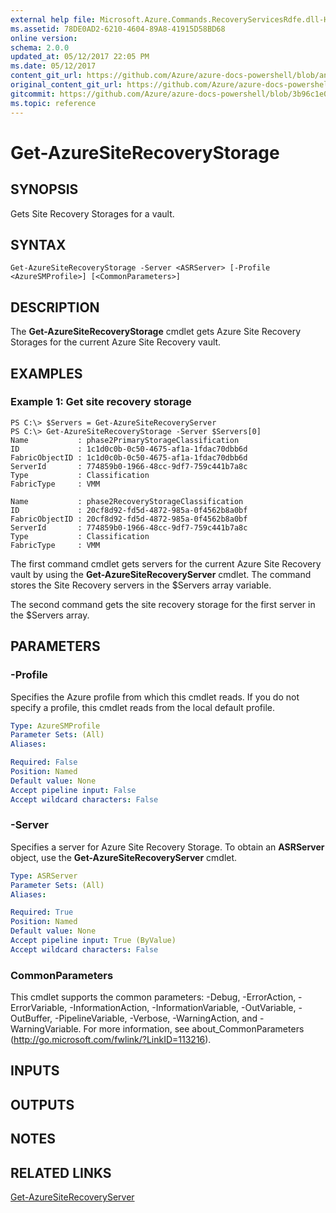 ```yaml
---
external help file: Microsoft.Azure.Commands.RecoveryServicesRdfe.dll-Help.xml
ms.assetid: 78DE0AD2-6210-4604-89A8-41915D58BD68
online version:
schema: 2.0.0
updated_at: 05/12/2017 22:05 PM
ms.date: 05/12/2017
content_git_url: https://github.com/Azure/azure-docs-powershell/blob/anne052617/azureps-cmdlets-docs/ServiceManagement/Azure/v4.0.0/Get-AzureSiteRecoveryStorage.md
original_content_git_url: https://github.com/Azure/azure-docs-powershell/blob/anne052617/azureps-cmdlets-docs/ServiceManagement/Azure/v4.0.0/Get-AzureSiteRecoveryStorage.md
gitcommit: https://github.com/Azure/azure-docs-powershell/blob/3b96c1e0b28fc56dfbf6de55728d5478e0d02def
ms.topic: reference
---
```


# Get-AzureSiteRecoveryStorage

## SYNOPSIS
Gets Site Recovery Storages for a vault.

## SYNTAX

```
Get-AzureSiteRecoveryStorage -Server <ASRServer> [-Profile <AzureSMProfile>] [<CommonParameters>]
```

## DESCRIPTION
The **Get-AzureSiteRecoveryStorage** cmdlet gets Azure Site Recovery Storages for the current Azure Site Recovery vault.

## EXAMPLES

### Example 1: Get site recovery storage
```
PS C:\> $Servers = Get-AzureSiteRecoveryServer
PS C:\> Get-AzureSiteRecoveryStorage -Server $Servers[0]
Name           : phase2PrimaryStorageClassification
ID             : 1c1d0c0b-0c50-4675-af1a-1fdac70dbb6d
FabricObjectID : 1c1d0c0b-0c50-4675-af1a-1fdac70dbb6d
ServerId       : 774859b0-1966-48cc-9df7-759c441b7a8c
Type           : Classification
FabricType     : VMM

Name           : phase2RecoveryStorageClassification
ID             : 20cf8d92-fd5d-4872-985a-0f4562b8a0bf
FabricObjectID : 20cf8d92-fd5d-4872-985a-0f4562b8a0bf
ServerId       : 774859b0-1966-48cc-9df7-759c441b7a8c
Type           : Classification
FabricType     : VMM
```

The first command cmdlet gets servers for the current Azure Site Recovery vault by using the **Get-AzureSiteRecoveryServer** cmdlet.
The command stores the Site Recovery servers in the $Servers array variable.

The second command gets the site recovery storage for the first server in the $Servers array.

## PARAMETERS

### -Profile
Specifies the Azure profile from which this cmdlet reads.
If you do not specify a profile, this cmdlet reads from the local default profile.

```yaml
Type: AzureSMProfile
Parameter Sets: (All)
Aliases: 

Required: False
Position: Named
Default value: None
Accept pipeline input: False
Accept wildcard characters: False
```

### -Server
Specifies a server for Azure Site Recovery Storage.
To obtain an **ASRServer** object, use the **Get-AzureSiteRecoveryServer** cmdlet.

```yaml
Type: ASRServer
Parameter Sets: (All)
Aliases: 

Required: True
Position: Named
Default value: None
Accept pipeline input: True (ByValue)
Accept wildcard characters: False
```

### CommonParameters
This cmdlet supports the common parameters: -Debug, -ErrorAction, -ErrorVariable, -InformationAction, -InformationVariable, -OutVariable, -OutBuffer, -PipelineVariable, -Verbose, -WarningAction, and -WarningVariable. For more information, see about_CommonParameters (http://go.microsoft.com/fwlink/?LinkID=113216).

## INPUTS

## OUTPUTS

## NOTES

## RELATED LINKS

[Get-AzureSiteRecoveryServer](./Get-AzureSiteRecoveryServer.md)



